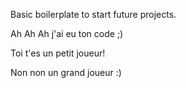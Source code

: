 Basic boilerplate to start future projects.

Ah Ah Ah j'ai eu ton code ;)

Toi t'es un petit joueur!  

Non non un grand joueur :) 

